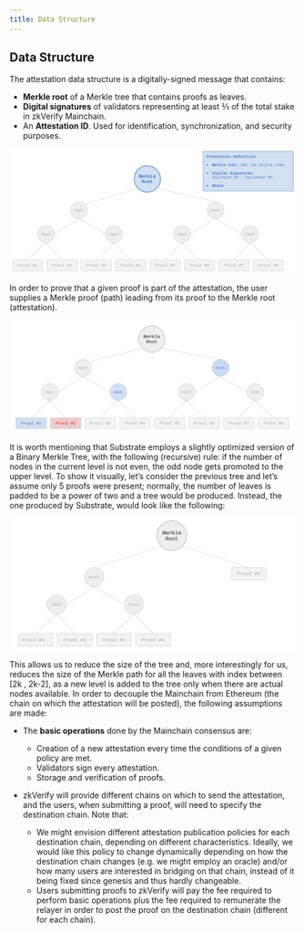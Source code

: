 ```yaml
---
title: Data Structure
---
```


## Data Structure

The attestation data structure is a digitally-signed message that contains:
- **Merkle root** of a Merkle tree that contains proofs as leaves.
- **Digital signatures** of validators representing at least ⅔ of the total stake in zkVerify Mainchain.
- An **Attestation ID**. Used for identification, synchronization, and security purposes.

![alt_text](./img/attestation_data_structure.png)

In order to prove that a given proof is part of the attestation, the user supplies a Merkle proof (path) leading from its proof to the Merkle root (attestation).

![alt_text](./img/attestation_data_structure2.png)

It is worth mentioning that Substrate employs a slightly optimized version of a Binary Merkle Tree, with the following (recursive) rule: if the number of nodes in the current level is not even, the odd node gets promoted to the upper level. To show it visually, let’s consider the previous tree and let’s assume only 5 proofs were present; normally, the number of leaves is padded to be a power of two and a tree would be produced. Instead, the one produced by Substrate, would look like the following:

![alt_text](./img/substrate_optimized_merkle_tree.png)

This allows us to reduce the size of the tree and, more interestingly for us, reduces the size of the Merkle path for all the leaves with index between [2k , 2k-2], as a new level is added to the tree only when there are actual nodes available.
In order to decouple the Mainchain from Ethereum (the chain on which the attestation will be posted), the following assumptions are made:

- The **basic operations** done by the Mainchain consensus are:
    * Creation of a new attestation every time the conditions of a given policy are met.
    * Validators sign every attestation.
    * Storage and verification of proofs.

- zkVerify will provide different chains on which to send the attestation, and the users, when submitting a proof, will need to specify the destination chain. Note that:
    * We might envision different attestation publication policies for each destination chain, depending on different characteristics. Ideally, we would like this policy to change dynamically depending on how the destination chain changes (e.g. we might employ an oracle) and/or how many users are interested in bridging on that chain, instead of it being fixed since genesis and thus hardly changeable.
    * Users submitting proofs to zkVerify will pay the fee required to perform basic operations plus the fee required to remunerate the relayer in order to post the proof on the destination chain (different for each chain).
